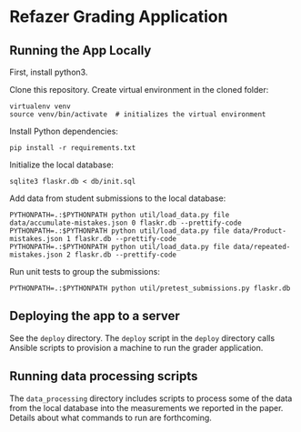 # Refazer Grading Application

## Running the App Locally

First, install python3.

Clone this repository.
Create virtual environment in the cloned folder:

    virtualenv venv
    source venv/bin/activate  # initializes the virtual environment

Install Python dependencies:

    pip install -r requirements.txt

Initialize the local database:

    sqlite3 flaskr.db < db/init.sql

Add data from student submissions to the local database:

    PYTHONPATH=.:$PYTHONPATH python util/load_data.py file data/accumulate-mistakes.json 0 flaskr.db --prettify-code
    PYTHONPATH=.:$PYTHONPATH python util/load_data.py file data/Product-mistakes.json 1 flaskr.db --prettify-code
    PYTHONPATH=.:$PYTHONPATH python util/load_data.py file data/repeated-mistakes.json 2 flaskr.db --prettify-code

Run unit tests to group the submissions:

    PYTHONPATH=.:$PYTHONPATH python util/pretest_submissions.py flaskr.db

## Deploying the app to a server

See the `deploy` directory.
The `deploy` script in the `deploy` directory calls Ansible scripts to provision a machine to run the grader application.

## Running data processing scripts

The `data_processing` directory includes scripts to process some of the data from the local database into the measurements we reported in the paper.
Details about what commands to run are forthcoming.
